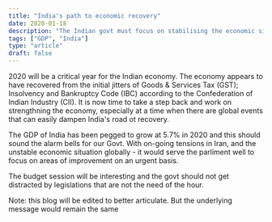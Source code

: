 ```yaml
---
title: "India's path to economic recovery"
date: 2020-01-18
description: "The Indian govt must focus on stabilising the economic situation and ensure that global events do not have large scale raminifactions on the economy."
tags: ["GDP", "India"]
type: "article"
draft: false
---
```


2020 will be a critical year for the Indian economy. The economy appears to have recovered from the initial jitters of Goods & Services Tax (GST); Insolvency and Bankruptcy Code (IBC) according to the Confederation of Indian Industry (CII). It is now time to take a step back and work on strengthning the economy, especially at a time when there are global events that can easily dampen India's road ot recovery.

The GDP of India has been pegged to grow at 5.7% in 2020 and this should sound the alarm bells for our Govt. With on-going tensions in Iran, and the unstable economic situation globally - it would serve the parliment well to focus on areas of improvement on an urgent basis.

The budget session will be interesting and the govt should not get distracted by legislations that are not the need of the hour.


Note: this blog will be edited to better articulate. But the underlying message would remain the same